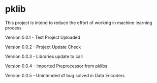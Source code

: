 # pklib
This project is intend to reduce the effort of working in machine learning process

Version 0.0.1
    -   Test Project Uploaded

Version 0.0.2
    - Project Update Check

Version 0.0.3
    - Libraries update to call

Version 0.0.4
    - Imported Preprocessor from pklibs

Version 0.0.5
    - Unintended df bug solved in Data Encoders
